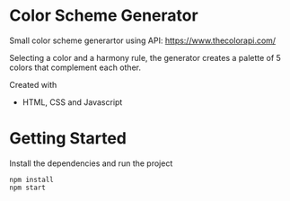 # Color Scheme Generator
Small color scheme generartor using API: https://www.thecolorapi.com/

Selecting a color and a harmony rule, the generator creates a palette of 5 colors that complement each other.

Created with
- HTML, CSS and Javascript


# Getting Started
Install the dependencies and run the project
```
npm install
npm start
```

